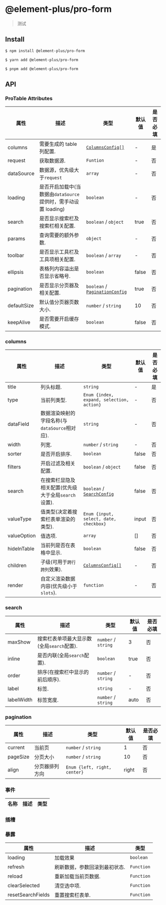 # @element-plus/pro-form

> 测试

## Install

```bash
$ npm install @element-plus/pro-form
```

```bash
$ yarn add @element-plus/pro-form
```

```bash
$ pnpm add @element-plus/pro-form
```

## API

### ProTable Attributes

| 属性        | 描述                                                           | 类型                                          | 默认值 | 是否必填 |
| ----------- | -------------------------------------------------------------- | --------------------------------------------- | ------ | -------- |
| columns     | 需要生成的 table 列配置.                                       | [`ColumnsConfig[]`](#columns)                 | -      | 是       |
| request     | 获取数据源.                                                    | `Funtion`                                     | -      | 否       |
| dataSource  | 数据源，优先级大于`request`                                    | `array`                                       | -      | 否       |
| loading     | 是否开启加载中(当数据由`dataSource`提供时，需手动设置 loading) | `boolean`                                     | -      | 否       |
| search      | 是否显示搜索栏及搜索栏相关配置.                                | `boolean` / `object`                          | true   | 否       |
| params      | 查询需要的额外参数.                                            | `object`                                      | -      | 否       |
| toolbar     | 是否显示工具栏及工具项相关配置.                                | `boolean` / `array`                           | -      | 否       |
| ellipsis    | 表格列内容溢出是否显示省略号.                                  | `boolean`                                     | false  | 否       |
| pagination  | 是否显示分页器及相关配置.                                      | `boolean` / [`PaginationConfig`](#pagination) | true   | 否       |
| defaultSize | 默认值分页器页数大小.                                          | `number` / `string`                           | 10     | 否       |
| keepAlive   | 是否需要开启缓存模式.                                          | `boolean`                                     | false  | 否       |

### columns

| 属性        | 描述                                                | 类型                                      | 默认值 | 是否必填 |
| ----------- | --------------------------------------------------- | ----------------------------------------- | ------ | -------- |
| title       | 列头标题.                                           | `string`                                  | -      | 是       |
| type        | 当前列类型.                                         | `Enum {index, expand, selection, action}` | -      | 否       |
| dataField   | 数据渲染映射的字段名称(与`dataSource`相对应).       | `string`                                  | -      | 否       |
| width       | 列宽.                                               | `number` / `string`                       | -      | 否       |
| sorter      | 是否开启排序.                                       | `boolean`                                 | false  | 否       |
| filters     | 开启过滤及相关配置.                                 | `boolean` / `object`                      | false  | 否       |
| search      | 在搜索栏显隐及相关配置(优先级大于全局`search`设置). | `boolean` / [`SearchConfig`](#search)     | false  | 否       |
| valueType   | 值类型(决定着搜索栏表单渲染的类型).                 | `Enum {input, select, date, checkbox}`    | input  | 否       |
| valueOption | 值选项.                                             | `array`                                   | []     | 否       |
| hideInTable | 当前列是否在表格中显示.                             | `boolean`                                 | false  | 否       |
| children    | 子级(可用于`跨行跨列`效果).                         | [`ColumnsConfig[]`](#columns)             | -      | 否       |
| render      | 自定义渲染数据内容(优先级小于`slots`).              | `function`                                | -      | 否       |

### search

| 属性       | 描述                                      | 类型                | 默认值 | 是否必填 |
| ---------- | ----------------------------------------- | ------------------- | ------ | -------- |
| maxShow    | 搜索栏表单项最大显示数(全局`search`配置). | `number` / `string` | 3      | 否       |
| inline     | 是否内联(全局`search`配置).               | `boolean`           | true   | 否       |
| order      | 排序(在搜索栏中显示的前后顺序).           | `number` / `string` | -      | 否       |
| label      | 标签.                                     | `string`            | -      | 否       |
| labelWidth | 标签宽度.                                 | `number` / `string` | auto   | 否       |

### pagination

| 属性     | 描述           | 类型                         | 默认值 | 是否必填 |
| -------- | -------------- | ---------------------------- | ------ | -------- |
| current  | 当前页         | `number` / `string`          | 1      | 否       |
| pageSize | 分页大小       | `number` / `string`          | 10     | 否       |
| align    | 分页器排列方向 | `Enum {left, right, center}` | right  | 否       |

### 事件

| 名称 | 描述 | 类型 |
| ---- | ---- | ---- |

### 插槽

### 暴露

| 属性              | 描述                          | 类型       |
| ----------------- | ----------------------------- | ---------- |
| loading           | 加载效果                      | `boolean`  |
| refresh           | 刷新数据，参数回滚到最初状态. | `Function` |
| reload            | 重新加载当前页数据.           | `Function` |
| clearSelected     | 清空选中项.                   | `Function` |
| resetSearchFields | 重置搜索栏表单.               | `Function` |
